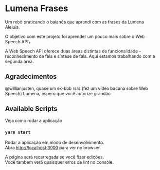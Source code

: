 # Lumena Frases

Um robô praticando o baianês que aprendi com as frases da Lumena Aleluia.

O objetivo com este projeto foi aprender um pouco mais sobre o Web Speech API\

A Web Speech API oferece duas áreas distintas de funcionalidade - reconhecimento de fala e síntese de fala. Aqui estamos trabalhando com a segunda área.


## Agradecimentos
@willianjusten, quase um ex-bbb rsrs (fez um vídeo bacana sobre Web Speech)
Lumena, espero que você autorize grandão.

## Available Scripts

Veja como rodar a aplicação

### `yarn start`

Rodar a aplicação em modo de desenvolvimento.\
Abra [http://localhost:3000](http://localhost:3000) para ver no browser.

A página será recarregada se você fizer edições.\
Você também verá quaisquer erros de lint no console.
